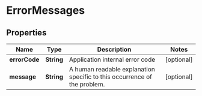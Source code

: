 

# ErrorMessages

## Properties

| Name | Type | Description | Notes |
| ------------ | ------------- | ------------- | ------------- |
| **errorCode** | **String** | Application internal error code  |  [optional] |
| **message** | **String** | A human readable explanation specific to this occurrence of the problem.  |  [optional] |


